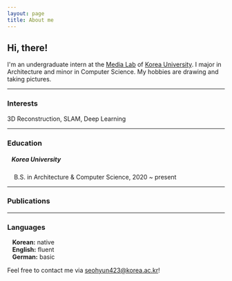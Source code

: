 ```yaml
---
layout: page
title: About me
---
```

## Hi, there!
I'm an undergraduate intern at the [Media Lab](https://media.korea.ac.kr/) of [Korea University](https://www.korea.edu/).
I major in Architecture and minor in Computer Science. My hobbies are drawing and taking pictures. 

***

### Interests 
3D Reconstruction, SLAM, Deep Learning

***

### Education
##### &nbsp;&nbsp;  Korea University
&nbsp;&nbsp;&nbsp; B.S. in Architecture & Computer Science, 2020 ~ present

***

### Publications

***


### Languages
&nbsp;&nbsp; **Korean:** native   
&nbsp;&nbsp; **English:** fluent   
&nbsp;&nbsp; **German:** basic   

Feel free to contact me via [seohyun423@korea.ac.kr](mailto:seohyun423@korea.ac.kr)!
